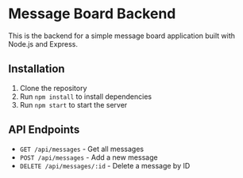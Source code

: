 # Message Board Backend

This is the backend for a simple message board application built with Node.js and Express.

## Installation

1. Clone the repository
2. Run `npm install` to install dependencies
3. Run `npm start` to start the server

## API Endpoints

- `GET /api/messages` - Get all messages
- `POST /api/messages` - Add a new message
- `DELETE /api/messages/:id` - Delete a message by ID